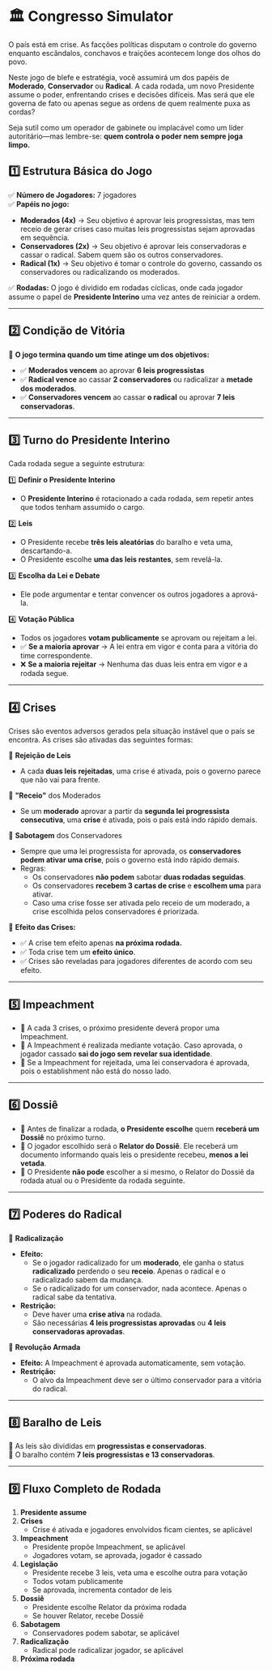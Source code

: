 # 🏛️ Congresso Simulator

O país está em crise. As facções políticas disputam o controle do governo enquanto escândalos, conchavos e traições acontecem longe dos olhos do povo. 

Neste jogo de blefe e estratégia, você assumirá um dos papéis de **Moderado**, **Conservador** ou **Radical**. A cada rodada, um novo Presidente assume o poder, enfrentando crises e decisões difíceis. Mas será que ele governa de fato ou apenas segue as ordens de quem realmente puxa as cordas?

Seja sutil como um operador de gabinete ou implacável como um líder autoritário—mas lembre-se: **quem controla o poder nem sempre joga limpo.**

## **1️⃣ Estrutura Básica do Jogo**
✅ **Número de Jogadores:** 7 jogadores  
✅ **Papéis no jogo:**  
   - **Moderados (4x)** → Seu objetivo é aprovar leis progressistas, mas tem receio de gerar crises caso muitas leis progressistas sejam aprovadas em sequência.
   - **Conservadores (2x)** → Seu objetivo é aprovar leis conservadoras e cassar o radical. Sabem quem são os outros conservadores.
   - **Radical (1x)** → Seu objetivo é tomar o controle do governo, cassando os conservadores ou radicalizando os moderados.

✅ **Rodadas:** O jogo é dividido em rodadas cíclicas, onde cada jogador assume o papel de **Presidente Interino** uma vez antes de reiniciar a ordem.  

---

## **2️⃣ Condição de Vitória**
📌 **O jogo termina quando um time atinge um dos objetivos:** 
   - ✅ **Moderados vencem** ao aprovar **6 leis progressistas** 
   - ✅ **Radical vence** ao cassar **2 conservadores** ou radicalizar a **metade dos moderados**.
   - ✅ **Conservadores vencem** ao cassar **o radical** ou aprovar **7 leis conservadoras**.  

---

## **3️⃣ Turno do Presidente Interino**
Cada rodada segue a seguinte estrutura:

1️⃣ **Definir o Presidente Interino**  
   - O **Presidente Interino** é rotacionado a cada rodada, sem repetir antes que todos tenham assumido o cargo.  

2️⃣ **Leis**  
   - O Presidente recebe **três leis aleatórias** do baralho e veta uma, descartando-a.  
   - O Presidente escolhe **uma das leis restantes**, sem revelá-la.  

3️⃣ **Escolha da Lei e Debate**  
   - Ele pode argumentar e tentar convencer os outros jogadores a aprová-la.  

4️⃣ **Votação Pública**  
   - Todos os jogadores **votam publicamente** se aprovam ou rejeitam a lei.  
   - ✅ **Se a maioria aprovar** → A lei entra em vigor e conta para a vitória do time correspondente.  
   - ❌ **Se a maioria rejeitar** → Nenhuma das duas leis entra em vigor e a rodada segue.  

---

## **4️⃣ Crises**

Crises são eventos adversos gerados pela situação instável que o país se encontra. As crises são ativadas das seguintes formas:

📌 **Rejeição de Leis**
   - A cada **duas leis rejeitadas**, uma crise é ativada, pois o governo parece que não vai para frente.

📌  **"Receio"** dos Moderados  
   - Se um **moderado** aprovar a partir da **segunda lei progressista consecutiva**, uma **crise** é ativada, pois o país está indo rápido demais.

📌  **Sabotagem** dos Conservadores  
   - Sempre que uma lei progressista for aprovada, os **conservadores podem ativar uma crise**, pois o governo está indo rápido demais.
   - Regras:
      - Os conservadores **não podem** sabotar **duas rodadas seguidas**.
      - Os conservadores **recebem 3 cartas de crise** e **escolhem uma** para ativar.
      - Caso uma crise fosse ser ativada pelo receio de um moderado, a crise escolhida pelos conservadores é priorizada.

📌 **Efeito das Crises:**  
   - ✅ A crise tem efeito apenas **na próxima rodada.**
   - ✅ Toda crise tem um **efeito único**.
   - ✅ Crises são reveladas para jogadores diferentes de acordo com seu efeito.

---

## **5️⃣ Impeachment**
- 📌 A cada 3 crises, o próximo presidente deverá propor uma Impeachment.
- 📌 A Impeachment é realizada mediante votação. Caso aprovada, o jogador cassado **sai do jogo sem revelar sua identidade**. 
- 📌 Se a Impeachment for rejeitada, uma lei conservadora é aprovada, pois o establishment não está do nosso lado.

---

## **6️⃣ Dossiê**
- 📌 Antes de finalizar a rodada, **o Presidente escolhe** quem **receberá um Dossiê** no próximo turno.  
- 📌 O jogador escolhido será o **Relator do Dossiê**. Ele receberá um documento informando quais leis o presidente recebeu, **menos a lei vetada**.
- 📌 O Presidente **não pode** escolher a si mesmo, o Relator do Dossiê da rodada atual ou o Presidente da rodada seguinte.

---

## **7️⃣ Poderes do Radical**

📌 **Radicalização**
   - **Efeito:** 
      - Se o jogador radicalizado for um **moderado**, ele ganha o status **radicalizado** perdendo o seu **receio**. Apenas o radical e o radicalizado sabem da mudança.
      - Se o radicalizado for um conservador, nada acontece. Apenas o radical sabe da tentativa.
   - **Restrição:** 
      - Deve haver uma **crise ativa** na rodada.
      - São necessárias **4 leis progressistas aprovadas** ou **4 leis conservadoras aprovadas**.

📌 **Revolução Armada**
   - **Efeito:** A Impeachment é aprovada automaticamente, sem votação.
   - **Restrição:**
      - O alvo da Impeachment deve ser o último conservador para a vitória do radical.
   
---

## **8️⃣ Baralho de Leis**
📌 As leis são divididas em **progressistas e conservadoras**.  
📌 O baralho contém **7 leis progressistas e 13 conservadoras**.  

---

## **9️⃣ Fluxo Completo de Rodada**  

1. **Presidente assume**
2. **Crises**
   - Crise é ativada e jogadores envolvidos ficam cientes, se aplicável
3. **Impeachment**
   - Presidente propõe Impeachment, se aplicável
   - Jogadores votam, se aprovada, jogador é cassado
4. **Legislação**
   - Presidente recebe 3 leis, veta uma e escolhe outra para votação
   - Todos votam publicamente  
   - Se aprovada, incrementa contador de leis
5. **Dossiê**
   - Presidente escolhe Relator da próxima rodada
   - Se houver Relator, recebe Dossiê
6. **Sabotagem**
   - Conservadores podem sabotar, se aplicável
7. **Radicalização**
   - Radical pode radicalizar jogador, se aplicável
8. **Próxima rodada**

